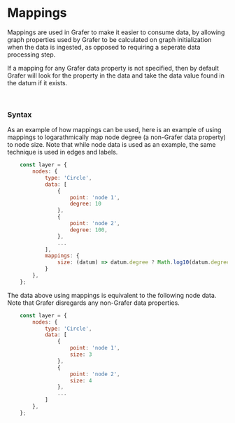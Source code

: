 # Mappings

Mappings are used in Grafer to make it easier to consume data, by allowing graph properties used by Grafer to be calculated on graph initialization when the data is ingested, as opposed to requiring a seperate data processing step.

If a mapping for any Grafer data property is not specified, then by default Grafer will look for the property in the data and take the data value found in the datum if it exists.

<br>

### Syntax

As an example of how mappings can be used, here is an example of using mappings to logarathmically map node degree (a non-Grafer data property) to node size. Note that while node data is used as an example, the same technique is used in edges and labels.

```js
    const layer = {
        nodes: {
            type: 'Circle',
            data: [
                {
                    point: 'node 1',
                    degree: 10
                },
                {
                    point: 'node 2',
                    degree: 100,
                },
                ...
            ],
            mappings: {
                size: (datum) => datum.degree ? Math.log10(datum.degree) + 2 : 1,
            }
        },
    };
```

The data above using mappings is equivalent to the following node data. Note that Grafer disregards any non-Grafer data properties.

```js
    const layer = {
        nodes: {
            type: 'Circle',
            data: [
                {
                    point: 'node 1',
                    size: 3
                },
                {
                    point: 'node 2',
                    size: 4
                },
                ...
            ]
        },
    };
```